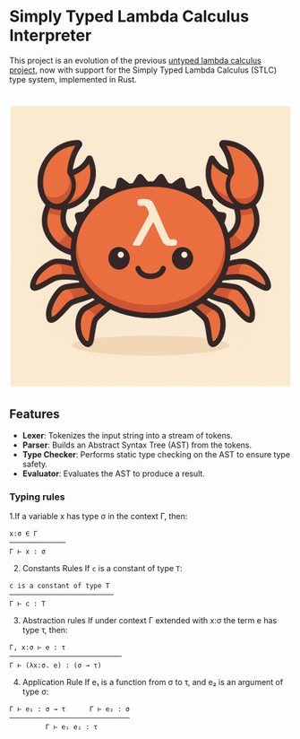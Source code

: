 # Simply Typed Lambda Calculus Interpreter

This project is an evolution of the previous [untyped lambda calculus project](https://github.com/z4nder/lambda-calculus), now with support for the Simply Typed Lambda Calculus (STLC) type system, implemented in Rust.

<h1 align="center">
  <img src="./assets/logo.png" alt="logo of project" width="500px" />
</h1>

## Features

*   **Lexer**: Tokenizes the input string into a stream of tokens.
*   **Parser**: Builds an Abstract Syntax Tree (AST) from the tokens.
*   **Type Checker**: Performs static type checking on the AST to ensure type safety.
*   **Evaluator**: Evaluates the AST to produce a result.


### Typing rules

1.If a variable x has type σ in the context Γ, then:
```
x:σ ∈ Γ
──────────────
Γ ⊢ x : σ
```

2. Constants Rules
If `c` is a constant of type `T`:
```
c is a constant of type T
──────────────────────────
Γ ⊢ c : T
```

3. Abstraction rules
If under context Γ extended with x:σ the term e has type τ, then:
```
Γ, x:σ ⊢ e : τ
────────────────────────────
Γ ⊢ (λx:σ. e) : (σ → τ)
```

4. Application Rule
If e₁ is a function from σ to τ, and e₂ is an argument of type σ:
```
Γ ⊢ e₁ : σ → τ      Γ ⊢ e₂ : σ
──────────────────────────────
         Γ ⊢ e₁ e₂ : τ
```